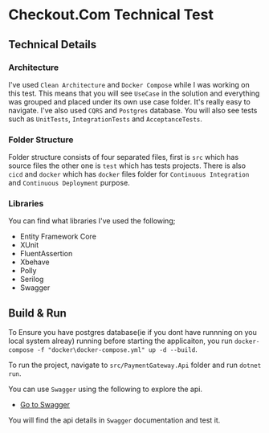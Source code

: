 # Checkout.Com Technical Test

## Technical Details

### Architecture
I've used `Clean Architecture` and `Docker Compose` while I was working on this test. This means that you will see `UseCase` in the solution and everything was grouped and placed under its own use case folder. It's really easy to navigate. I've also used `CQRS` and `Postgres` database. You will also see tests such as `UnitTests`, `IntegrationTests` and `AcceptanceTests`. 


### Folder Structure
 Folder structure consists of four separated files, first is `src` which has source files the other one is `test` which has tests projects. There is also `cicd` and `docker` which has `docker` files folder for `Continuous Integration` and `Continuous Deployment` purpose.


### Libraries
You can find what libraries I've used the following;

- Entity Framework Core
- XUnit
- FluentAssertion
- Xbehave
- Polly
- Serilog
- Swagger

 ## Build & Run
 To Ensure you have postgres database(ie if you dont have runnning on you local system alreay) running before starting the applicaiton, you run `docker-compose -f "docker\docker-compose.yml" up -d --build`.

 To run the project, navigate to `src/PaymentGateway.Api` folder and run `dotnet run`.

 
You can use `Swagger` using the following to explore the api.

- [Go to Swagger](https://localhost:5001/swagger/index.html)

You will find the api details in `Swagger` documentation and test it.